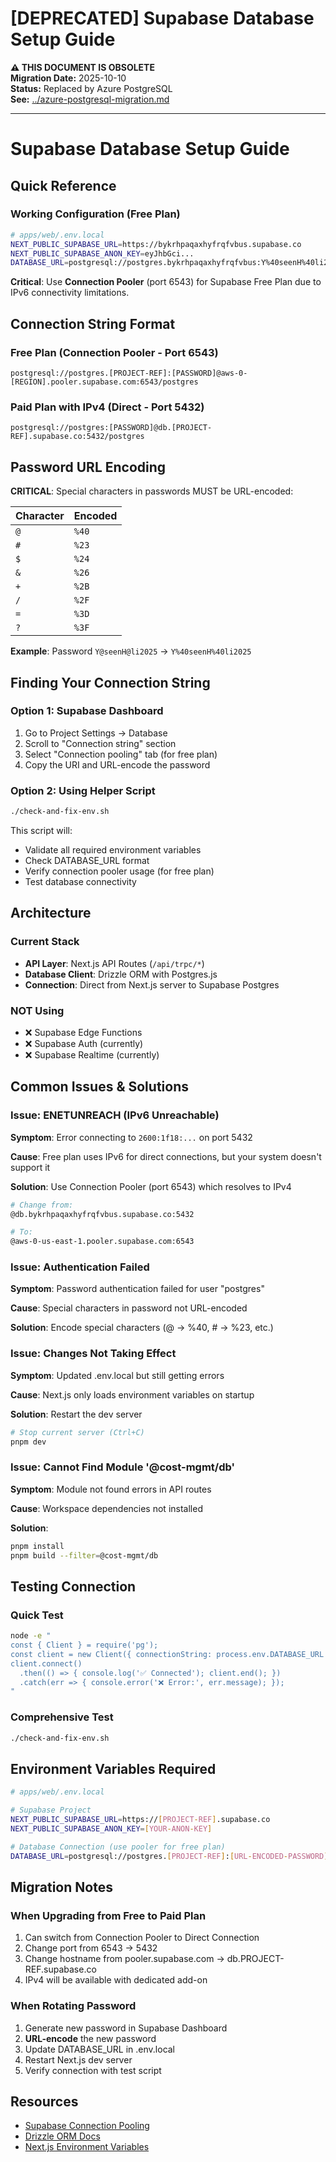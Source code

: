 # [DEPRECATED] Supabase Database Setup Guide

**⚠️ THIS DOCUMENT IS OBSOLETE**  
**Migration Date:** 2025-10-10  
**Status:** Replaced by Azure PostgreSQL  
**See:** [../azure-postgresql-migration.md](../azure-postgresql-migration.md)

---

# Supabase Database Setup Guide

## Quick Reference

### Working Configuration (Free Plan)

```bash
# apps/web/.env.local
NEXT_PUBLIC_SUPABASE_URL=https://bykrhpaqaxhyfrqfvbus.supabase.co
NEXT_PUBLIC_SUPABASE_ANON_KEY=eyJhbGci...
DATABASE_URL=postgresql://postgres.bykrhpaqaxhyfrqfvbus:Y%40seenH%40li2025@aws-0-us-east-1.pooler.supabase.com:6543/postgres
```

**Critical**: Use **Connection Pooler** (port 6543) for Supabase Free Plan due to IPv6 connectivity limitations.

## Connection String Format

### Free Plan (Connection Pooler - Port 6543)
```
postgresql://postgres.[PROJECT-REF]:[PASSWORD]@aws-0-[REGION].pooler.supabase.com:6543/postgres
```

### Paid Plan with IPv4 (Direct - Port 5432)
```
postgresql://postgres:[PASSWORD]@db.[PROJECT-REF].supabase.co:5432/postgres
```

## Password URL Encoding

**CRITICAL**: Special characters in passwords MUST be URL-encoded:

| Character | Encoded |
|-----------|---------|
| `@`       | `%40`   |
| `#`       | `%23`   |
| `$`       | `%24`   |
| `&`       | `%26`   |
| `+`       | `%2B`   |
| `/`       | `%2F`   |
| `=`       | `%3D`   |
| `?`       | `%3F`   |

**Example**: Password `Y@seenH@li2025` → `Y%40seenH%40li2025`

## Finding Your Connection String

### Option 1: Supabase Dashboard
1. Go to Project Settings → Database
2. Scroll to "Connection string" section
3. Select "Connection pooling" tab (for free plan)
4. Copy the URI and URL-encode the password

### Option 2: Using Helper Script
```bash
./check-and-fix-env.sh
```

This script will:
- Validate all required environment variables
- Check DATABASE_URL format
- Verify connection pooler usage (for free plan)
- Test database connectivity

## Architecture

### Current Stack
- **API Layer**: Next.js API Routes (`/api/trpc/*`)
- **Database Client**: Drizzle ORM with Postgres.js
- **Connection**: Direct from Next.js server to Supabase Postgres

### NOT Using
- ❌ Supabase Edge Functions
- ❌ Supabase Auth (currently)
- ❌ Supabase Realtime (currently)

## Common Issues & Solutions

### Issue: ENETUNREACH (IPv6 Unreachable)
**Symptom**: Error connecting to `2600:1f18:...` on port 5432

**Cause**: Free plan uses IPv6 for direct connections, but your system doesn't support it

**Solution**: Use Connection Pooler (port 6543) which resolves to IPv4
```bash
# Change from:
@db.bykrhpaqaxhyfrqfvbus.supabase.co:5432

# To:
@aws-0-us-east-1.pooler.supabase.com:6543
```

### Issue: Authentication Failed
**Symptom**: Password authentication failed for user "postgres"

**Cause**: Special characters in password not URL-encoded

**Solution**: Encode special characters (@ → %40, # → %23, etc.)

### Issue: Changes Not Taking Effect
**Symptom**: Updated .env.local but still getting errors

**Cause**: Next.js only loads environment variables on startup

**Solution**: Restart the dev server
```bash
# Stop current server (Ctrl+C)
pnpm dev
```

### Issue: Cannot Find Module '@cost-mgmt/db'
**Symptom**: Module not found errors in API routes

**Cause**: Workspace dependencies not installed

**Solution**: 
```bash
pnpm install
pnpm build --filter=@cost-mgmt/db
```

## Testing Connection

### Quick Test
```bash
node -e "
const { Client } = require('pg');
const client = new Client({ connectionString: process.env.DATABASE_URL });
client.connect()
  .then(() => { console.log('✅ Connected'); client.end(); })
  .catch(err => { console.error('❌ Error:', err.message); });
"
```

### Comprehensive Test
```bash
./check-and-fix-env.sh
```

## Environment Variables Required

```bash
# apps/web/.env.local

# Supabase Project
NEXT_PUBLIC_SUPABASE_URL=https://[PROJECT-REF].supabase.co
NEXT_PUBLIC_SUPABASE_ANON_KEY=[YOUR-ANON-KEY]

# Database Connection (use pooler for free plan)
DATABASE_URL=postgresql://postgres.[PROJECT-REF]:[URL-ENCODED-PASSWORD]@aws-0-[REGION].pooler.supabase.com:6543/postgres
```

## Migration Notes

### When Upgrading from Free to Paid Plan
1. Can switch from Connection Pooler to Direct Connection
2. Change port from 6543 → 5432
3. Change hostname from pooler.supabase.com → db.PROJECT-REF.supabase.co
4. IPv4 will be available with dedicated add-on

### When Rotating Password
1. Generate new password in Supabase Dashboard
2. **URL-encode** the new password
3. Update DATABASE_URL in .env.local
4. Restart Next.js dev server
5. Verify connection with test script

## Resources

- [Supabase Connection Pooling](https://supabase.com/docs/guides/database/connecting-to-postgres#connection-pooler)
- [Drizzle ORM Docs](https://orm.drizzle.team/docs/overview)
- [Next.js Environment Variables](https://nextjs.org/docs/app/building-your-application/configuring/environment-variables)
